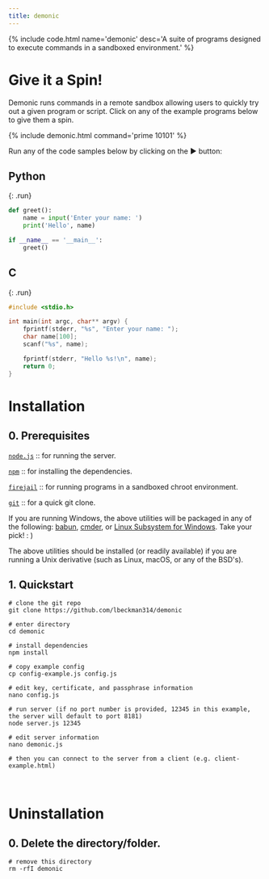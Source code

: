 ```yaml
---
title: demonic
---
```


<script src="/assets/js/demo-docs.bundle.js"></script>
<script>
    Docs.init.set({
        run: 'false',
    });
</script>

{% include code.html name='demonic' desc='A suite of programs designed to execute commands in a sandboxed environment.' %}

# Give it a Spin!

Demonic runs commands in a remote sandbox allowing users to quickly try out a given program or script. Click on any of the example programs below to give them a spin.

{% include demonic.html command='prime 10101' %}

Run any of the code samples below by clicking on the ▶ button:

## Python

{: .run}
```python
def greet():
    name = input('Enter your name: ')
    print('Hello', name)

if __name__ == '__main__':
    greet()
```

## C

{: .run}
```c
#include <stdio.h>

int main(int argc, char** argv) {
    fprintf(stderr, "%s", "Enter your name: ");
    char name[100];
    scanf("%s", name);

    fprintf(stderr, "Hello %s!\n", name);
    return 0;
}
```

# Installation

<h2>0. Prerequisites</h2>

[`node.js`](https://nodejs.org/en/) :: for running the server.

[`npm`](https://www.npmjs.com/) :: for installing the dependencies.

[`firejail`](https://firejail.wordpress.com/) :: for running programs in a sandboxed chroot environment.

[`git`](https://git-scm.com/) :: for a quick git clone.

If you are running Windows, the above utilities will be packaged in any of the following: [babun](https://babun.github.io/), [cmder](http://cmder.net/), or [Linux Subsystem for Windows](https://docs.microsoft.com/en-us/windows/wsl/install-win10). Take your pick! : )

The above utilities should be installed (or readily available) if you are running a Unix derivative (such as Linux, macOS, or any of the BSD's).

<h2>1. Quickstart</h2>

```shell
# clone the git repo
git clone https://github.com/lbeckman314/demonic

# enter directory
cd demonic

# install dependencies
npm install

# copy example config
cp config-example.js config.js

# edit key, certificate, and passphrase information
nano config.js

# run server (if no port number is provided, 12345 in this example, the server will default to port 8181)
node server.js 12345

# edit server information
nano demonic.js

# then you can connect to the server from a client (e.g. client-example.html)
```

<br />

# Uninstallation

<h2>0. Delete the directory/folder.</h2>

```shell
# remove this directory
rm -rfI demonic
```
